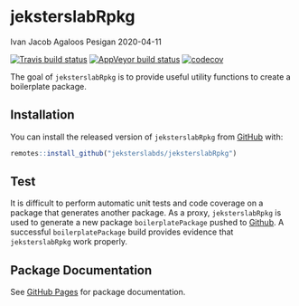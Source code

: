jeksterslabRpkg
================
Ivan Jacob Agaloos Pesigan
2020-04-11

<!-- README.md is generated from README.Rmd. Please edit that file -->

<!-- badges: start -->

[![Travis build
status](https://travis-ci.org/jeksterslabds/jeksterslabRpkg.svg?branch=master)](https://travis-ci.org/jeksterslabds/jeksterslabRpkg)
[![AppVeyor build
status](https://ci.appveyor.com/api/projects/status/github/jeksterslabds/jeksterslabRpkg?branch=master&svg=true)](https://ci.appveyor.com/project/jeksterslabds/jeksterslabRpkg)
[![codecov](https://codecov.io/github/jeksterslabds/jeksterslabRpkg/branch/master/graphs/badge.svg)](https://codecov.io/github/jeksterslabds/jeksterslabRpkg)
<!-- badges: end -->

The goal of `jeksterslabRpkg` is to provide useful utility functions to
create a boilerplate package.

## Installation

You can install the released version of `jeksterslabRpkg` from
[GitHub](https://github.com/jeksterslabds/jeksterslabRpkg) with:

``` r
remotes::install_github("jeksterslabds/jeksterslabRpkg")
```

## Test

It is difficult to perform automatic unit tests and code coverage on a
package that generates another package. As a proxy, `jeksterslabRpkg` is
used to generate a new package `boilerplatePackage` pushed to
[Github](https://github.com/jeksterslabds/boilerplatePackage/). A
successful `boilerplatePackage` build provides evidence that
`jeksterslabRpkg` work properly.

## Package Documentation

See [GitHub
Pages](https://jeksterslabds.github.io/jeksterslabRpkg/index.html) for
package documentation.
